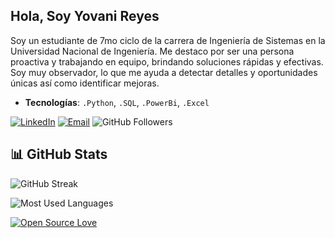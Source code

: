 ## Hola, Soy Yovani Reyes
Soy un estudiante de 7mo ciclo de la carrera de Ingeniería de Sistemas en la Universidad Nacional de Ingeniería. Me destaco por ser una persona proactiva y trabajando en equipo, brindando soluciones rápidas y efectivas. Soy muy observador, lo que me ayuda a detectar detalles y oportunidades únicas así como identificar mejoras.

- **Tecnologías**: `.Python`, `.SQL`, `.PowerBi`, `.Excel`

[![LinkedIn](https://img.shields.io/badge/LinkedIn-Connect-blue?logo=linkedin)](https://www.linkedin.com/in/yovanireyesgarcia)
[![Email](https://img.shields.io/badge/Email-Contact-red?logo=gmail)](mailto:yovanijorgeyj123@gmail.com)
![GitHub Followers](https://img.shields.io/github/followers/yovanirg12?style=flat-square&logo=github)

## 📊 GitHub Stats

![GitHub Streak](https://streak-stats.demolab.com/?user=yovanirg12&theme=dracula)

![Most Used Languages](https://github-readme-stats.vercel.app/api/top-langs/?username=yovanirg12&layout=compact&theme=dracula)

[![Open Source Love](https://badges.frapsoft.com/os/v2/open-source.svg?v=103)](https://github.com/ellerbrock/open-source-badges/)



